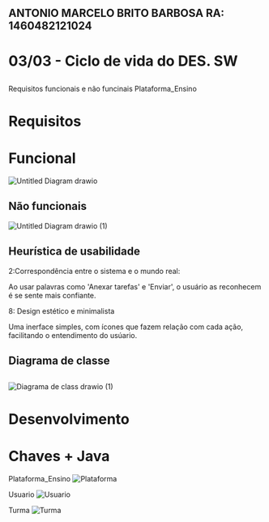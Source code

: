 ## ANTONIO MARCELO BRITO BARBOSA  RA: 1460482121024

# 03/03 - Ciclo de vida do DES. SW
##
Requisitos funcionais e não funcinais Plataforma_Ensino
# Requisitos
# Funcional
![Untitled Diagram drawio](https://user-images.githubusercontent.com/88495476/156669506-c6a92dd6-0c42-48ed-bf37-22795711b53f.png)
##
## Não funcionais
![Untitled Diagram drawio (1)](https://user-images.githubusercontent.com/88495476/156674454-51a199b6-b66f-4970-930a-1c1aebedc71c.png)
##


## Heurística de usabilidade 

2:Correspondência entre o sistema e o mundo real:

Ao usar palavras como 'Anexar tarefas' e 'Enviar', o usuário as reconhecem é se sente mais confiante.

8: Design estético e minimalista

Uma inerface simples, com ícones que fazem relação com cada ação, facilitando o entendimento do usúario. 

## Diagrama de classe
##

![Diagrama de class drawio (1)](https://user-images.githubusercontent.com/88495476/158864337-ea6f8e4f-a189-4c01-929f-b6ec92d53c82.png)
##

# Desenvolvimento

# Chaves + Java
Plataforma_Ensino
![Plataforma](https://user-images.githubusercontent.com/88495476/158869188-1845d51c-f3c2-4a79-afbe-6e9ee87334d3.png)

Usuario
![Usuario](https://user-images.githubusercontent.com/88495476/158869242-b4e8395b-afa8-4f4c-a447-186aff4c243a.png)

Turma
![Turma](https://user-images.githubusercontent.com/88495476/158869271-21a9db37-13fd-475a-ad96-a280613ecfb8.png)

